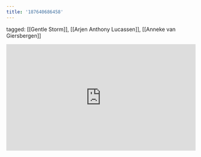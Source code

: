 ```yaml
---
title: '187640686458'
---
```

tagged: [[Gentle Storm]], [[Arjen Anthony Lucassen]], [[Anneke van Giersbergen]]
<iframe allow="accelerometer; autoplay; clipboard-write; encrypted-media; gyroscope; picture-in-picture" allowfullscreen="" frameborder="0" height="281" id="youtube_iframe" src="https://www.youtube.com/embed/zOMnruKNArw?feature=oembed&amp;enablejsapi=1&amp;origin=https://safe.txmblr.com&amp;wmode=opaque" width="500"></iframe>